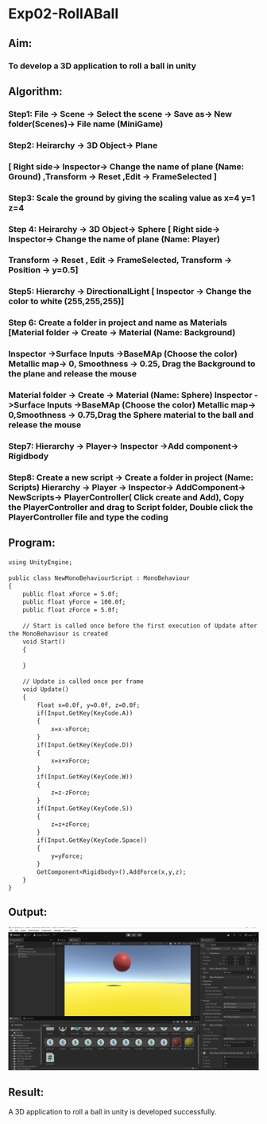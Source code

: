 # Exp02-RollABall

## Aim:
### To develop a 3D application to roll a ball in unity

## Algorithm:
### Step1: File -> Scene -> Select the scene -> Save as-> New folder(Scenes)-> File name (MiniGame)

### Step2: Heirarchy -> 3D Object-> Plane 
### [ Right side-> Inspector-> Change the name of plane (Name: Ground) ,Transform -> Reset ,Edit -> FrameSelected ]

### Step3: Scale the ground by giving the scaling value as x=4 y=1 z=4

### Step 4: Heirarchy -> 3D Object-> Sphere [ Right side-> Inspector-> Change the name of plane (Name: Player)
### Transform -> Reset , Edit -> FrameSelected, Transform -> Position -> y=0.5]

### Step5: Hierarchy -> DirectionalLight [ Inspector -> Change the color to white (255,255,255)]

### Step 6: Create a folder in project and name as Materials [Material folder -> Create -> Material (Name: Background)
### Inspector ->Surface Inputs ->BaseMAp (Choose the color) Metallic map-> 0, Smoothness -> 0.25, Drag the Background to the plane and release the mouse
### Material folder -> Create -> Material (Name: Sphere) Inspector ->Surface Inputs ->BaseMAp (Choose the color) Metallic map-> 0,Smoothness -> 0.75,Drag the Sphere material to the ball and release the mouse

 ### Step7: Hierarchy -> Player-> Inspector ->Add component-> Rigidbody

### Step8: Create a new script -> Create a folder in project (Name: Scripts) Hierarchy -> Player -> Inspector-> AddComponent-> NewScripts-> PlayerController( Click create and Add), Copy the PlayerController and drag to Script folder, Double click the PlayerController file and type the coding

## Program:
```
using UnityEngine;

public class NewMonoBehaviourScript : MonoBehaviour
{
    public float xForce = 5.0f;
    public float yForce = 100.0f;
    public float zForce = 5.0f;

    // Start is called once before the first execution of Update after the MonoBehaviour is created
    void Start()
    {
        
    }

    // Update is called once per frame
    void Update()
    {
        float x=0.0f, y=0.0f, z=0.0f;
        if(Input.GetKey(KeyCode.A))
        {
            x=x-xForce;
        }    
        if(Input.GetKey(KeyCode.D))
        {
            x=x+xForce;
        }
        if(Input.GetKey(KeyCode.W))
        {
            z=z-zForce;
        }
        if(Input.GetKey(KeyCode.S))
        {
            z=z+zForce;
        }
        if(Input.GetKey(KeyCode.Space))
        {
            y=yForce;
        }
        GetComponent<Rigidbody>().AddForce(x,y,z);
    }
}
```
## Output:
![alt text](<Screenshot 2025-09-01 105053.png>)
## Result:
A 3D application to roll a ball in unity is developed successfully.